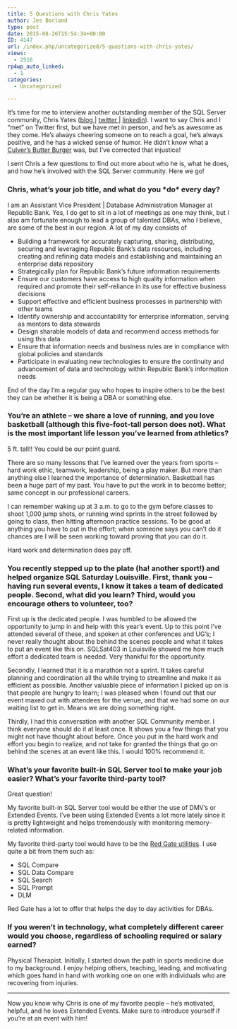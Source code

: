```yaml
---
title: 5 Questions with Chris Yates
author: Jes Borland
type: post
date: 2015-08-26T15:54:34+00:00
ID: 4147
url: /index.php/uncategorized/5-questions-with-chris-yates/
views:
  - 2516
rp4wp_auto_linked:
  - 1
categories:
  - Uncategorized

---
```

It&#8217;s time for me to interview another outstanding member of the SQL Server community, Chris Yates (<a href="http://t.co/lGx0ZW4YLP" target="_blank">blog </a>| <a href="https://twitter.com/YatesSQL" target="_blank">twitter </a>| <a href="https://www.linkedin.com/in/sqlyates" target="_blank">linkedin</a>). I want to say Chris and I &#8220;met&#8221; on Twitter first, but we have met in person, and he&#8217;s as awesome as they come. He&#8217;s always cheering someone on to reach a goal, he&#8217;s always positive, and he has a wicked sense of humor. He didn&#8217;t know what a <a href="http://www.culvers.com/menu-and-nutrition/butterburgers/" target="_blank">Culver&#8217;s Butter Burger</a> was, but I&#8217;ve corrected that injustice!

I sent Chris a few questions to find out more about who he is, what he does, and how he&#8217;s involved with the SQL Server community. Here we go!

### Chris, what&#8217;s your job title, and what do you \*do\* every day?

I am an Assistant Vice President | Database Administration Manager at Republic Bank. Yes, I do get to sit in a lot of meetings as one may think, but I also am fortunate enough to lead a group of talented DBAs, who I believe, are some of the best in our region. A lot of my day consists of

  * Building a framework for accurately capturing, sharing, distributing, securing and leveraging Republic Bank&#8217;s data resources, including creating and refining data models and establishing and maintaining an enterprise data repository
  * Strategically plan for Republic Bank&#8217;s future information requirements
  * Ensure our customers have access to high quality information when required and promote their self-reliance in its use for effective business decisions
  * Support effective and efficient business processes in partnership with other teams
  * Identify ownership and accountability for enterprise information, serving as mentors to data stewards
  * Design sharable models of data and recommend access methods for using this data
  * Ensure that information needs and business rules are in compliance with global policies and standards
  * Participate in evaluating new technologies to ensure the continuity and advancement of data and technology within Republic Bank&#8217;s information needs

End of the day I’m a regular guy who hopes to inspire others to be the best they can be whether it is being a DBA or something else.

### You&#8217;re an athlete &#8211; we share a love of running, and you love basketball (although this five-foot-tall person does not). What is the most important life lesson you&#8217;ve learned from athletics?

5 ft. tall!! You could be our point guard.

There are so many lessons that I&#8217;ve learned over the years from sports &#8211; hard work ethic, teamwork, leadership, being a play maker. But more than anything else I learned the importance of determination. Basketball has been a huge part of my past. You have to put the work in to become better; same concept in our professional careers.

I can remember waking up at 3 a.m. to go to the gym before classes to shoot 1,000 jump shots, or running wind sprints in the street followed by going to class, then hitting afternoon practice sessions. To be good at anything you have to put in the effort; when someone says you can&#8217;t do it chances are I will be seen working toward proving that you can do it.

Hard work and determination does pay off.

### You recently stepped up to the plate (ha! another sport!) and helped organize SQL Saturday Louisville. First, thank you &#8211; having run several events, I know it takes a team of dedicated people. Second, what did you learn? Third, would you encourage others to volunteer, too?

First up is the dedicated people. I was humbled to be allowed the opportunity to jump in and help with this year&#8217;s event. Up to this point I&#8217;ve attended several of these, and spoken at other conferences and UG&#8217;s; I never really thought about the behind the scenes people and what it takes to put an event like this on. SQLSat403 in Louisville showed me how much effort a dedicated team is needed. Very thankful for the opportunity.

Secondly, I learned that it is a marathon not a sprint. It takes careful planning and coordination all the while trying to streamline and make it as efficient as possible. Another valuable piece of information I picked up on is that people are hungry to learn; I was pleased when I found out that our event maxed out with attendees for the venue, and that we had some on our waiting list to get in. Means we are doing something right.

Thirdly, I had this conversation with another SQL Community member. I think everyone should do it at least once. It shows you a few things that you might not have thought about before. Once you put in the hard work and effort you begin to realize, and not take for granted the things that go on behind the scenes at an event like this. I would 100% recommend it.

### What&#8217;s your favorite built-in SQL Server tool to make your job easier? What&#8217;s your favorite third-party tool?

Great question!

My favorite built-in SQL Server tool would be either the use of DMV&#8217;s or Extended Events. I&#8217;ve been using Extended Events a lot more lately since it is pretty lightweight and helps tremendously with monitoring memory-related information.

My favorite third-party tool would have to be the <a href="http://www.red-gate.com/" target="_blank">Red Gate utilities</a>. I use quite a bit from them such as:

  * SQL Compare
  * SQL Data Compare
  * SQL Search
  * SQL Prompt
  * DLM

Red Gate has a lot to offer that helps the day to day activities for DBAs.

### If you weren&#8217;t in technology, what completely different career would you choose, regardless of schooling required or salary earned?

Physical Therapist. Initially, I started down the path in sports medicine due to my background. I enjoy helping others, teaching, leading, and motivating which goes hand in hand with working one on one with individuals who are recovering from injuries.

* * *

Now you know why Chris is one of my favorite people &#8211; he&#8217;s motivated, helpful, and he loves Extended Events. Make sure to introduce yourself if you&#8217;re at an event with him!